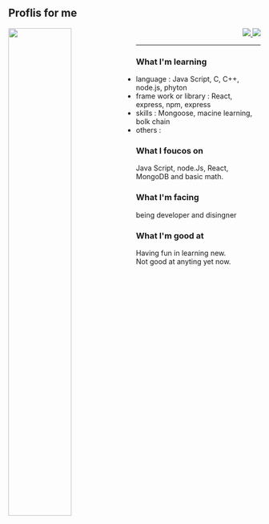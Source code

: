 ## Proflis for me
 


<a href = "https://github.com/anuraghazra/github-readme-stats">
 <img align = 'left' width=50% src ="https://github-readme-stats.vercel.app/api?username=jang-chinseok">
</a>

<p align="right">
 <a href='https://solved.ac/jcs000729'>
  <img src="http://mazassumnida.wtf/api/v2/generate_badge?boj=jcs000729">
 </a>
 <a  href="https://www.acmicpc.net/">
  <img src= "https://img.shields.io/badge/-Learning%20Algorithms-brightgreen">
 </a>
</p>

 
***
### What I'm learning
- language :
  Java Script, C, C++, node.js, phyton
- frame work or library :
  React, express, npm, express
- skills :
  Mongoose, macine learning, bolk chain
- others :
  

### What I foucos on
  Java Script, node.Js, React, MongoDB
  and basic math.
  
  
### What I'm facing
being developer and disingner
  
### What I'm good at
Having fun in learning new.<br>
Not good at anyting yet now.
  

